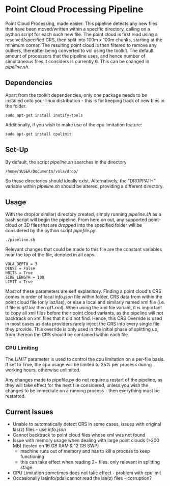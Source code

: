 # Point Cloud Processing Pipeline
Point Cloud Processing, made easier. 
This pipeline detects any new files that have been moved/written within
a specific directory, calling on a python script for each such new file.
The point cloud is first read using a resolved/specified CRS, then split into
100m x 100m chunks, starting at the minimum corner. The resulting point cloud
is then filtered to remove any outliers, thereafter being converted to vol using
the toolkit.
The default amount of processors that the pipeline uses, and hence number of
simultaneous files it considers is currently 6. This can be changed in _pipeline.sh_.

## Dependencies
Apart from the toolkit dependencies, only one package needs to be
installed onto your linux distribution - this is for keeping track of
new files in the folder.

```
sudo apt-get install inotify-tools
```

Additionally, if you wish to make use of the cpu limitation feature:

```
sudo apt-get install cpulimit
```

## Set-Up
By default, the script _pipeline.sh_ searches in the directory

```
/home/$USER/Documents/vola/drop/
```

So these directories should ideally exist.
Alternatively, the "DROPPATH" variable within _pipeline.sh_ should
be altered, providing a different directory.

## Usage
With the drop(or similar) directory created, simply running _pipeline.sh_
as a bash script will begin the pipeline. From here on out, any supported
point-cloud or 3D files that are _dropped_ into the specified folder will be
considered by the python script _pipefile.py_.

```
./pipeline.sh
```

Relevant changes that could be made to this file are the constant variables
near the top of the file, denoted in all caps.

```
VOLA_DEPTH = 3
DENSE = False
NBITS = True
SIDE_LENGTH = 100
LIMIT = True
```

Most of these parameters are self explanitory. Finding a point cloud's CRS comes
in order of local _info.json_ file within folder, CRS data from within the point
cloud file (only laz/las), or else a local and similarly named xml file (i.e. if
file is _qt1.laz_ then _qt1.xml_). When using the xml file variant, it is important
to copy all xml files before their point cloud variants, as the pipeline will
not backtrack on xml files that it did not find.
Hence, this CRS Override is used in most cases as data providers rarely
inject the CRS into every single file they provide. This override is only
used in the initial phase of splitting up, from thereon the CRS should be
contained within each file.

### CPU Limiting
The _LIMIT_ parameter is used to control the cpu limitation on a per-file
basis. If set to True, the cpu usage will be limited to 25% per process
during working hours, otherwise unlimited.

Any changes made to pipefile.py do not require a restart of the pipeline,
as they will take effect for the next file considered, unless you wish the
changes to be immediate on a running process - then everything must be restarted.

## Current Issues
- Unable to automatically detect CRS in some cases, issues with original las(z) files - use _info.json_
- Cannot backtrack to point cloud files whose xml was not found
- Issue with memory usage when dealing with large point clouds (>200 MB) (tested on 16 GB RAM & 12 GB SWP)
	- machine runs out of memory and has to kill a process to keep functioning
	- this can take effect when reading 2+ files. only relevant in splitting stage.
- CPU Limitation sometimes does not take effect - problem with cpulimit
- Occasionally lasinfo/pdal cannot read the las(z) files - corruption?
